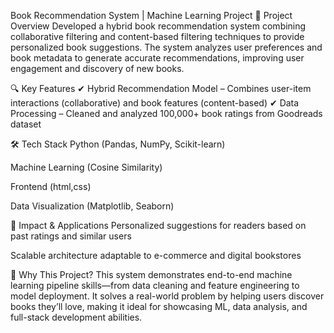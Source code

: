 Book Recommendation System | Machine Learning Project
📌 Project Overview
Developed a hybrid book recommendation system combining collaborative filtering and content-based filtering techniques to provide personalized book suggestions. The system analyzes user preferences and book metadata to generate accurate recommendations, improving user engagement and discovery of new books.

🔍 Key Features
✔ Hybrid Recommendation Model – Combines user-item interactions (collaborative) and book features (content-based)
✔ Data Processing – Cleaned and analyzed 100,000+ book ratings from Goodreads dataset


🛠️ Tech Stack
Python (Pandas, NumPy, Scikit-learn)

Machine Learning (Cosine Similarity)

Frontend (html,css)

Data Visualization (Matplotlib, Seaborn)

🚀 Impact & Applications
Personalized suggestions for readers based on past ratings and similar users

Scalable architecture adaptable to e-commerce and digital bookstores


🎯 Why This Project?
This system demonstrates end-to-end machine learning pipeline skills—from data cleaning and feature engineering to model deployment. It solves a real-world problem by helping users discover books they’ll love, making it ideal for showcasing ML, data analysis, and full-stack development abilities.
